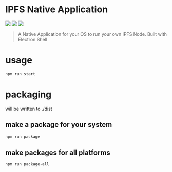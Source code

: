 IPFS Native Application
=======================

[![](https://img.shields.io/badge/made%20by-Protocol%20Labs-blue.svg?style=flat-square)](http://ipn.io) [![](https://img.shields.io/badge/project-IPFS-blue.svg?style=flat-square)](http://ipfs.io/) [![](https://img.shields.io/badge/freenode-%23ipfs-blue.svg?style=flat-square)](http://webchat.freenode.net/?channels=%23ipfs) 

> A Native Application for your OS to run your own IPFS Node. Built with Electron Shell

# usage

```bash
npm run start
```

# packaging

will be written to ./dist

## make a package for your system

```bash
npm run package
```

## make packages for all platforms

```bash
npm run package-all
```
